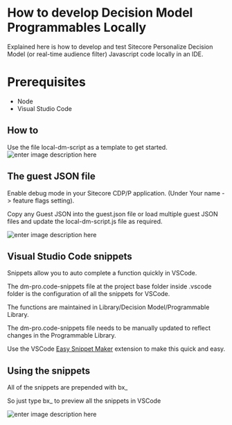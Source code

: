 # How to develop Decision Model Programmables Locally

Explained here is how to develop and test Sitecore Personalize Decision Model (or real-time audience filter) Javascript code locally in an IDE.


# Prerequisites

* Node 
* Visual Studio Code 

## How to

Use the file local-dm-script as a template to get started.
![enter image description here](https://i.ibb.co/ch8yCFT/Screenshot-2022-11-23-at-09-50-21.png)

## The guest JSON file

Enable debug mode in your Sitecore CDP/P application. (Under Your name -> feature flags setting).

Copy any Guest JSON into the guest.json file or load multiple guest JSON files and update the local-dm-script.js file as required.

![enter image description here](https://i.ibb.co/ww8dG5Y/Untitled-design.png)

## Visual Studio Code  snippets

Snippets allow you to auto complete a function quickly in VSCode.

The dm-pro.code-snippets file at the project base folder inside .vscode folder is the configuration of all the snippets for VSCode.

The functions are maintained in Library/Decision Model/Programmable Library.

The dm-pro.code-snippets file needs to be manually updated to reflect changes in the Programmable Library.

Use the VSCode [Easy Snippet Maker](https://marketplace.visualstudio.com/items?itemName=tariky.easy-snippet-maker) extension to make this quick and easy.


## Using the snippets

All of the snippets are prepended with bx_ 

So just type bx_ to preview all the snippets in VSCode

![enter image description here](https://i.ibb.co/Zx47Tbf/Screenshot-2022-11-23-at-09-58-09.png)
